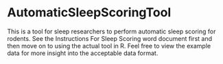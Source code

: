# AutomaticSleepScoringTool
This is a tool for sleep researchers to perform automatic sleep scoring for rodents. See the Instructions For Sleep Scoring word document first and then move on to using the actual tool in R. Feel free to view the example data for more insight into the acceptable data format.
